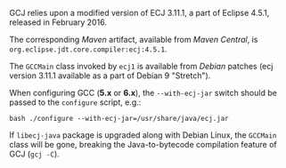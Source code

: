 GCJ relies upon a modified version of ECJ 3.11.1, a part of Eclipse 4.5.1,
released in February 2016.

The corresponding _Maven_ artifact, available from _Maven Central_, is
`org.eclipse.jdt.core.compiler:ecj:4.5.1`.

The `GCCMain` class invoked by `ecj1` is available from _Debian_ patches (ecj
version 3.11.1 available as a part of Debian 9 "Stretch").

When configuring GCC (**5.x** or **6.x**), the `--with-ecj-jar` switch should
be passed to the `configure` script, e.g.:

```bash ./configure --with-ecj-jar=/usr/share/java/ecj.jar ```

If `libecj-java` package is upgraded along with Debian Linux, the `GCCMain`
class will be gone, breaking the Java-to-bytecode compilation feature of GCJ
(`gcj -C`).
